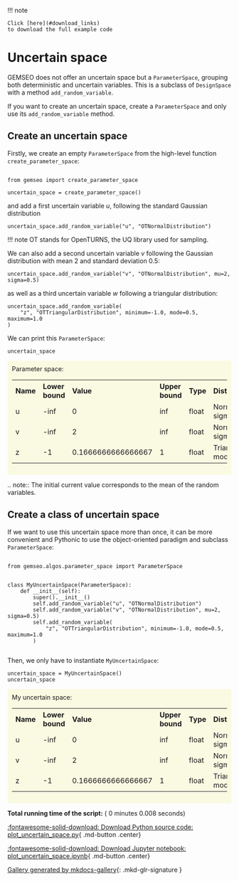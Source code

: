 
<!--
 DO NOT EDIT.
 THIS FILE WAS AUTOMATICALLY GENERATED BY mkdocs-gallery.
 TO MAKE CHANGES, EDIT THE SOURCE PYTHON FILE:
 "docs/scripts/examples/plot_uncertain_space.py"
 LINE NUMBERS ARE GIVEN BELOW.
-->

!!! note

    Click [here](#download_links)
    to download the full example code


# Uncertain space

GEMSEO does not offer an uncertain space but a `ParameterSpace`,
grouping both deterministic and uncertain variables.
This is a subclass of `DesignSpace`
with a method `add_random_variable`.

If you want to create an uncertain space,
create a `ParameterSpace` and only use its `add_random_variable` method.

## Create an uncertain space

Firstly,
we create an empty `ParameterSpace`
from the high-level function `create_parameter_space`:

<!-- GENERATED FROM PYTHON SOURCE LINES 18-23 -->

```{.python }

from gemseo import create_parameter_space

uncertain_space = create_parameter_space()

```








<!-- GENERATED FROM PYTHON SOURCE LINES 24-26 -->

and add a first uncertain variable $u$,
following the standard Gaussian distribution

<!-- GENERATED FROM PYTHON SOURCE LINES 26-28 -->

```{.python }
uncertain_space.add_random_variable("u", "OTNormalDistribution")

```








<!-- GENERATED FROM PYTHON SOURCE LINES 29-31 -->

!!! note
    OT stands for OpenTURNS, the UQ library used for sampling.

<!-- GENERATED FROM PYTHON SOURCE LINES 33-35 -->

We can also add a second uncertain variable $v$
following the Gaussian distribution with mean 2 and standard deviation 0.5:

<!-- GENERATED FROM PYTHON SOURCE LINES 35-37 -->

```{.python }
uncertain_space.add_random_variable("v", "OTNormalDistribution", mu=2, sigma=0.5)

```








<!-- GENERATED FROM PYTHON SOURCE LINES 38-40 -->

as well as a third uncertain variable $w$
following a triangular distribution:

<!-- GENERATED FROM PYTHON SOURCE LINES 40-44 -->

```{.python }
uncertain_space.add_random_variable(
    "z", "OTTriangularDistribution", minimum=-1.0, mode=0.5, maximum=1.0
)

```








<!-- GENERATED FROM PYTHON SOURCE LINES 45-46 -->

We can print this `ParameterSpace`:

<!-- GENERATED FROM PYTHON SOURCE LINES 46-48 -->

```{.python }
uncertain_space

```






<div class="output_subarea output_html rendered_html output_result">
    <div style='background-color: #fafae2; padding: 10px;'>Parameter space:<br/><table>
        <tr>
            <th style='text-align: left;'>Name</th>
            <th style='text-align: left;'>Lower bound</th>
            <th style='text-align: left;'>Value</th>
            <th style='text-align: left;'>Upper bound</th>
            <th style='text-align: left;'>Type</th>
            <th style='text-align: left;'>Distribution</th>
        </tr>
        <tr>
            <td>u</td>
            <td>-inf</td>
            <td>0</td>
            <td>inf</td>
            <td>float</td>
            <td>Normal(mu=0.0, sigma=1.0)</td>
        </tr>
        <tr>
            <td>v</td>
            <td>-inf</td>
            <td>2</td>
            <td>inf</td>
            <td>float</td>
            <td>Normal(mu=2, sigma=0.5)</td>
        </tr>
        <tr>
            <td>z</td>
            <td>-1</td>
            <td>0.1666666666666667</td>
            <td>1</td>
            <td>float</td>
            <td>Triangular(lower=-1.0, mode=0.5, upper=1.0)</td>
        </tr>
    </table></div>
</div>


<!-- GENERATED FROM PYTHON SOURCE LINES 49-51 -->

.. note::
   The initial current value corresponds to the mean of the random variables.

<!-- GENERATED FROM PYTHON SOURCE LINES 53-57 -->

## Create a class of uncertain space
If we want to use this uncertain space more than once,
it can be more convenient and Pythonic to use the object-oriented paradigm
and subclass `ParameterSpace`:

<!-- GENERATED FROM PYTHON SOURCE LINES 57-71 -->

```{.python }

from gemseo.algos.parameter_space import ParameterSpace


class MyUncertainSpace(ParameterSpace):
    def __init__(self):
        super().__init__()
        self.add_random_variable("u", "OTNormalDistribution")
        self.add_random_variable("v", "OTNormalDistribution", mu=2, sigma=0.5)
        self.add_random_variable(
            "z", "OTTriangularDistribution", minimum=-1.0, mode=0.5, maximum=1.0
        )


```








<!-- GENERATED FROM PYTHON SOURCE LINES 72-74 -->

Then,
we only have to instantiate `MyUncertainSpace`:

<!-- GENERATED FROM PYTHON SOURCE LINES 74-76 -->

```{.python }
uncertain_space = MyUncertainSpace()
uncertain_space
```






<div class="output_subarea output_html rendered_html output_result">
    <div style='background-color: #fafae2; padding: 10px;'>My uncertain space:<br/><table>
        <tr>
            <th style='text-align: left;'>Name</th>
            <th style='text-align: left;'>Lower bound</th>
            <th style='text-align: left;'>Value</th>
            <th style='text-align: left;'>Upper bound</th>
            <th style='text-align: left;'>Type</th>
            <th style='text-align: left;'>Distribution</th>
        </tr>
        <tr>
            <td>u</td>
            <td>-inf</td>
            <td>0</td>
            <td>inf</td>
            <td>float</td>
            <td>Normal(mu=0.0, sigma=1.0)</td>
        </tr>
        <tr>
            <td>v</td>
            <td>-inf</td>
            <td>2</td>
            <td>inf</td>
            <td>float</td>
            <td>Normal(mu=2, sigma=0.5)</td>
        </tr>
        <tr>
            <td>z</td>
            <td>-1</td>
            <td>0.1666666666666667</td>
            <td>1</td>
            <td>float</td>
            <td>Triangular(lower=-1.0, mode=0.5, upper=1.0)</td>
        </tr>
    </table></div>
</div>



**Total running time of the script:** ( 0 minutes  0.008 seconds)

<div id="download_links"></div>



[:fontawesome-solid-download: Download Python source code: plot_uncertain_space.py](./plot_uncertain_space.py){ .md-button .center}

[:fontawesome-solid-download: Download Jupyter notebook: plot_uncertain_space.ipynb](./plot_uncertain_space.ipynb){ .md-button .center}


[Gallery generated by mkdocs-gallery](https://mkdocs-gallery.github.io){: .mkd-glr-signature }
